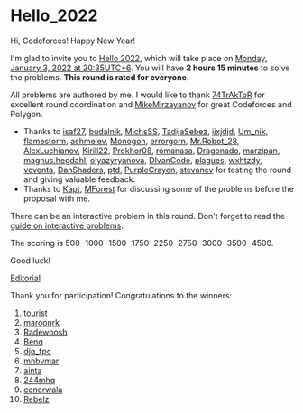 # Hello_2022

Hi, Codeforces! Happy New Year!

I'm glad to invite you to [Hello 2022](https://codeforces.com/contest/1621 "Hello 2022"), which will take place on [Monday, January 3, 2022 at 20:35UTC+6](https://codeforces.com/https://www.timeanddate.com/worldclock/fixedtime.html?day=3&month=1&year=2022&hour=17&min=35&sec=0&p1=166). You will have **2 hours 15 minutes** to solve the problems. **This round is rated for everyone.**

All problems are authored by me. I would like to thank [74TrAkToR](https://codeforces.com/profile/74TrAkToR "Grandmaster 74TrAkToR") for excellent round coordination and [MikeMirzayanov](https://codeforces.com/profile/MikeMirzayanov "Headquarters, MikeMirzayanov") for great Codeforces and Polygon.

 * Thanks to [isaf27](https://codeforces.com/profile/isaf27 "International Grandmaster isaf27"), [budalnik](https://codeforces.com/profile/budalnik "International Grandmaster budalnik"), [MichsSS](https://codeforces.com/profile/MichsSS "Specialist MichsSS"), [TadijaSebez](https://codeforces.com/profile/TadijaSebez "International Grandmaster TadijaSebez"), [ijxjdjd](https://codeforces.com/profile/ijxjdjd "Master ijxjdjd"), [Um_nik](https://codeforces.com/profile/Um_nik "Legendary Grandmaster Um_nik"), [flamestorm](https://codeforces.com/profile/flamestorm "Expert flamestorm"), [ashmelev](https://codeforces.com/profile/ashmelev "Grandmaster ashmelev"), [Monogon](https://codeforces.com/profile/Monogon "Grandmaster Monogon"), [errorgorn](https://codeforces.com/profile/errorgorn "International Grandmaster errorgorn"), [Mr.Robot_28](https://codeforces.com/profile/Mr.Robot_28 "Grandmaster Mr.Robot_28"), [AlexLuchianov](https://codeforces.com/profile/AlexLuchianov "International Grandmaster AlexLuchianov"), [Kirill22](https://codeforces.com/profile/Kirill22 "Grandmaster Kirill22"), [Prokhor08](https://codeforces.com/profile/Prokhor08 "Expert Prokhor08"), [romanasa](https://codeforces.com/profile/romanasa "International Master romanasa"), [Dragonado](https://codeforces.com/profile/Dragonado "Expert Dragonado"), [marzipan](https://codeforces.com/profile/marzipan "Expert marzipan"), [magnus.hegdahl](https://codeforces.com/profile/magnus.hegdahl "Master magnus.hegdahl"), [olyazyryanova](https://codeforces.com/profile/olyazyryanova "Expert olyazyryanova"), [DIvanCode](https://codeforces.com/profile/DIvanCode "Candidate Master DIvanCode"), [plagues](https://codeforces.com/profile/plagues "Candidate Master plagues"), [wxhtzdy](https://codeforces.com/profile/wxhtzdy "Master wxhtzdy"), [voventa](https://codeforces.com/profile/voventa "Candidate Master voventa"), [DanShaders](https://codeforces.com/profile/DanShaders "Master DanShaders"), [ptd](https://codeforces.com/profile/ptd "International Master ptd"), [PurpleCrayon](https://codeforces.com/profile/PurpleCrayon "Grandmaster PurpleCrayon"), [stevancv](https://codeforces.com/profile/stevancv "Expert stevancv") for testing the round and giving valuable feedback.
* Thanks to [Kapt](https://codeforces.com/profile/Kapt "Grandmaster Kapt"), [MForest](https://codeforces.com/profile/MForest "Grandmaster MForest") for discussing some of the problems before the proposal with me.

There can be an interactive problem in this round. Don't forget to read the [guide on interactive problems](https://codeforces.com/blog/entry/45307).

The scoring is 500−1000−1500−1750−2250−2750−3000−3500−4500.

Good luck!

[Editorial](Hello_2022_Editorial_(en).md)

Thank you for participation! Congratulations to the winners:

 1. [tourist](https://codeforces.com/profile/tourist "Legendary Grandmaster tourist")
2. [maroonrk](https://codeforces.com/profile/maroonrk "Legendary Grandmaster maroonrk")
3. [Radewoosh](https://codeforces.com/profile/Radewoosh "Legendary Grandmaster Radewoosh")
4. [Benq](https://codeforces.com/profile/Benq "Legendary Grandmaster Benq")
5. [djq_fpc](https://codeforces.com/profile/djq_fpc "Legendary Grandmaster djq_fpc")
6. [mnbvmar](https://codeforces.com/profile/mnbvmar "Legendary Grandmaster mnbvmar")
7. [ainta](https://codeforces.com/profile/ainta "Legendary Grandmaster ainta")
8. [244mhq](https://codeforces.com/profile/244mhq "Legendary Grandmaster 244mhq")
9. [ecnerwala](https://codeforces.com/profile/ecnerwala "Legendary Grandmaster ecnerwala")
10. [Rebelz](https://codeforces.com/profile/Rebelz "Legendary Grandmaster Rebelz")
